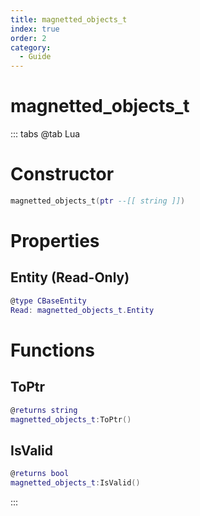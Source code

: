 ```yaml
---
title: magnetted_objects_t
index: true
order: 2
category:
  - Guide
---
```


# magnetted_objects_t

::: tabs
@tab Lua
# Constructor
```lua
magnetted_objects_t(ptr --[[ string ]])
```
# Properties
## Entity (Read-Only)
```lua
@type CBaseEntity
Read: magnetted_objects_t.Entity
```
# Functions
## ToPtr
```lua
@returns string
magnetted_objects_t:ToPtr()
```
## IsValid
```lua
@returns bool
magnetted_objects_t:IsValid()
```

:::